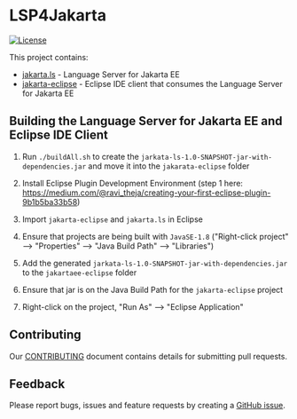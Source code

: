 # LSP4Jakarta 
[![License](https://img.shields.io/badge/License-EPL%202.0-red.svg?label=license&logo=eclipse)](https://www.eclipse.org/legal/epl-2.0/)

This project contains: 

- [jakarta.ls](/jakarta.ls) - Language Server for Jakarta EE
- [jakarta-eclipse](/jakarta-eclipse) - Eclipse IDE client that consumes the Language Server for Jakarta EE

## Building the Language Server for Jakarta EE and Eclipse IDE Client

1. Run `./buildAll.sh` to create the `jarkata-ls-1.0-SNAPSHOT-jar-with-dependencies.jar` and move it into the `jakarata-eclipse` folder

2. Install Eclipse Plugin Development Environment (step 1 here: https://medium.com/@ravi_theja/creating-your-first-eclipse-plugin-9b1b5ba33b58)

3. Import `jakarta-eclipse` and `jakarta.ls` in Eclipse

4. Ensure that projects are being built with `JavaSE-1.8` ("Right-click project" --> "Properties" --> "Java Build Path" --> "Libraries")

5. Add the generated `jarkata-ls-1.0-SNAPSHOT-jar-with-dependencies.jar` to the `jakartaee-eclipse` folder

6. Ensure that jar is on the Java Build Path for the `jakarta-eclipse` project

7. Right-click on the project, "Run As" --> "Eclipse Application"

## Contributing

Our [CONTRIBUTING](CONTRIBUTING.md) document contains details for submitting pull requests.

## Feedback

Please report bugs, issues and feature requests by creating a [GitHub issue](https://github.com/MicroShed/jakarta-ls/issues).
